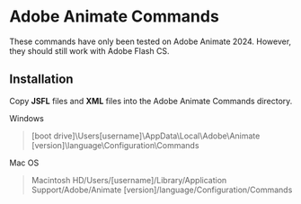 # Adobe Animate Commands
These commands have only been tested on Adobe Animate 2024. However, they should still work with Adobe Flash CS.

## Installation
Copy **JSFL** files and **XML** files into the Adobe Animate Commands directory.

Windows
> [boot drive]\Users\[username]\AppData\Local\Adobe\Animate [version]\language\Configuration\Commands

Mac OS
>Macintosh HD/Users/[username]/Library/Application Support/Adobe/Animate [version]/language/Configuration/Commands

